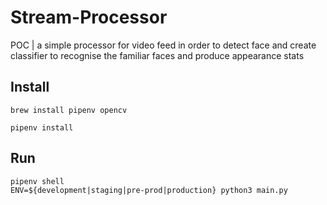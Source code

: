 # Stream-Processor
POC | a simple processor for video feed in order to detect face and create classifier to recognise the familiar faces and produce appearance stats


## Install
```
brew install pipenv opencv

pipenv install
```

## Run
```
pipenv shell
ENV=${development|staging|pre-prod|production} python3 main.py
```
